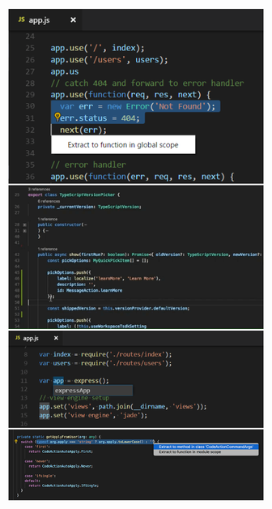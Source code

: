 ![refactoring-hero.png](./assets/Refactoring/refactoring-hero.png)
![ts-extract-local.gif](./assets/Refactoring/ts-extract-local.gif)
![rename.png](./assets/Refactoring/rename.png)
![code-action-context-menu.png](./assets/Refactoring/code-action-context-menu.png)
